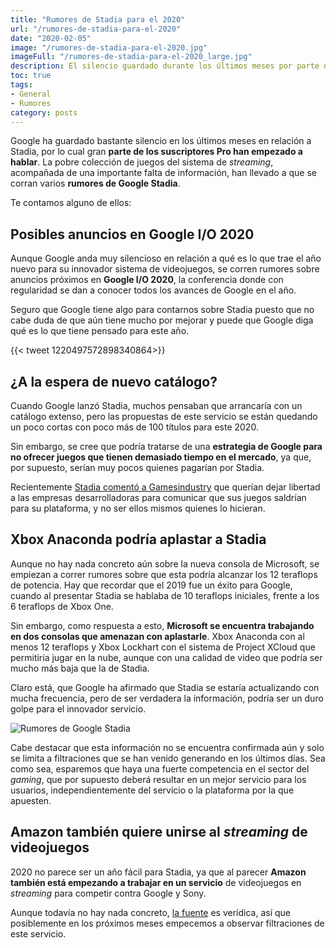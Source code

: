 ```yaml
---
title: "Rumores de Stadia para el 2020"
url: "/rumores-de-stadia-para-el-2020"
date: "2020-02-05"
image: "/rumores-de-stadia-para-el-2020.jpg"
imageFull: "/rumores-de-stadia-para-el-2020_large.jpg"
description: El silencio guardado durante los últimos meses por parte de Stadia ha hecho aumentar el número de rumores alrededor de este novedoso sistema de juego ideado por Google. Te contamos algunos de estos rumores que corren por la red.
toc: true
tags: 
- General
- Rumores
category: posts
---
```


Google ha guardado bastante silencio en los últimos meses en relación a Stadia, por lo cual gran **parte de los suscriptores Pro han empezado a hablar**. La pobre colección de juegos del sistema de *streaming*, acompañada de una importante falta de información, han llevado a que se corran varios **rumores de Google Stadia**. 

Te contamos alguno de ellos:

## Posibles anuncios en Google I/O 2020

Aunque Google anda muy silencioso en relación a qué es lo que trae el año nuevo para su innovador sistema de videojuegos, se corren rumores sobre anuncios próximos en **Google I/O 2020**, la conferencia donde con regularidad se dan a conocer todos los avances de Google en el año.

Seguro que Google tiene algo para contarnos sobre Stadia puesto que no cabe duda de que aún tiene mucho por mejorar y puede que Google diga qué es lo que tiene pensado para este año.

<div class="u-twitter">
  {{< tweet 1220497572898340864>}}
</div>

## ¿A la espera de nuevo catálogo?

Cuando Google lanzó Stadia, muchos pensaban que arrancaría con un catálogo extenso, pero las propuestas de este servicio se están quedando un poco cortas con poco más de 100 títulos para este 2020.

Sin embargo, se cree que podría tratarse de una **estrategia de Google para no ofrecer juegos que tienen demasiado tiempo en el mercado**, ya que, por supuesto, serían muy pocos quienes pagarían por Stadia. 

Recientemente <a class="u-anchor" href="https://www.gamesindustry.biz/articles/2020-01-30-google-responds-to-complaints-of-slow-stadia-announcements" target="_blank" rel="nofollow noopener">Stadia comentó a Gamesindustry</a> que querían dejar libertad a las empresas desarrolladoras para comunicar que sus juegos saldrían para su plataforma, y no ser ellos mismos quienes lo hicieran.

## Xbox Anaconda podría aplastar a Stadia

Aunque no hay nada concreto aún sobre la nueva consola de Microsoft, se empiezan a correr rumores sobre que esta podría alcanzar los 12 teraflops de potencia. Hay que recordar que el 2019 fue un éxito para Google, cuando al presentar Stadia se hablaba de 10 teraflops iniciales, frente a los 6 teraflops de Xbox One.

Sin embargo, como respuesta a esto, **Microsoft se encuentra trabajando en dos consolas que amenazan con aplastarle**. Xbox Anaconda con al menos 12 teraflops y Xbox Lockhart con el sistema de Project XCloud que permitiría jugar en la nube, aunque con una calidad de video que podría ser mucho más baja que la de Stadia.

Claro está, que Google ha afirmado que Stadia se estaría actualizando con mucha frecuencia, pero de ser verdadera la información, podría ser un duro golpe para el innovador servicio.

<img class="u-borderImage u-lazyload lazyload" loading="lazy" data-src="/rumores-de-stadia-para-el-2020/rumores-de-google-stadia.jpg" alt="Rumores de Google Stadia" title="Rumores de Google Stadia" />

Cabe destacar que esta información no se encuentra confirmada aún y solo se limita a filtraciones que se han venido generando en los últimos días. Sea como sea, esparemos que haya una fuerte competencia en el sector del *gaming*, que por supuesto deberá resultar en un mejor servicio para los usuarios, independientemente del servicio o la plataforma por la que apuesten.

## Amazon también quiere unirse al *streaming* de videojuegos

2020 no parece ser un año fácil para Stadia, ya que al parecer **Amazon también está empezando a trabajar en un servicio** de videojuegos en *streaming* para competir contra Google y Sony.

Aunque todavía no hay nada concreto, <a class="u-anchor" href="https://www.cnet.com/news/google-stadia-wants-to-be-the-future-of-gaming-so-do-microsoft-sony-and-amazon/" target="_blank" rel="nofollow noopener">la fuente</a> es verídica, así que posiblemente en los próximos meses empecemos a observar filtraciones de este servicio.
